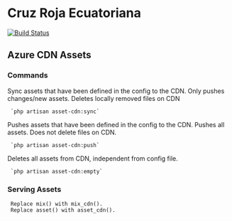 # Cruz Roja Ecuatoriana

[![Build Status](https://dev.azure.com/laverixcialtda/CRE/_apis/build/status/laverixcialtd.cre?branchName=develop)](https://dev.azure.com/laverixcialtda/CRE/_build/latest?definitionId=21&branchName=develop)

## Azure CDN Assets
### Commands
Sync assets that have been defined in the config to the CDN. Only pushes changes/new assets. Deletes locally removed files on CDN

     `php artisan asset-cdn:sync`

Pushes assets that have been defined in the config to the CDN. Pushes all assets. Does not delete files on CDN.

     `php artisan asset-cdn:push`

Deletes all assets from CDN, independent from config file.

     `php artisan asset-cdn:empty`

### Serving Assets
     Replace mix() with mix_cdn().
     Replace asset() with asset_cdn().
